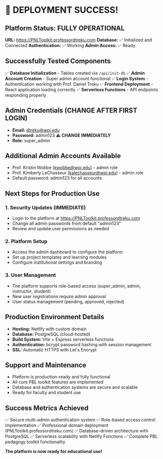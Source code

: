 # 🎉 DEPLOYMENT SUCCESS!

## Platform Status: FULLY OPERATIONAL

**URL:** https://PNLToolkit.professordtreku.com
**Database:** ✅ Initialized and Connected
**Authentication:** ✅ Working
**Admin Access:** ✅ Ready

## Successfully Tested Components

✅ **Database Initialization** - Tables created via `/api/init-db`
✅ **Admin Account Creation** - Super admin account functional
✅ **Login System** - Authentication working with Prof. Daniel Treku
✅ **Frontend Deployment** - React application loading correctly
✅ **Serverless Functions** - API endpoints responding properly

## Admin Credentials (CHANGE AFTER FIRST LOGIN)

- **Email:** dtreku@wpi.edu
- **Password:** admin123 ⚠️ **CHANGE IMMEDIATELY**
- **Role:** super_admin

## Additional Admin Accounts Available

- Prof. Kristin Wobbe (kwobbe@wpi.edu) - admin role
- Prof. Kimberly LeChasseur (kalechasseur@wpi.edu) - admin role
- Default password: admin123 for all accounts

## Next Steps for Production Use

### 1. Security Updates (IMMEDIATE)
- Login to the platform at https://PNLToolkit.professordtreku.com
- Change all admin passwords from default "admin123"
- Review and update user permissions as needed

### 2. Platform Setup
- Access the admin dashboard to configure the platform
- Set up project templates and learning modules
- Configure institutional settings and branding

### 3. User Management
- The platform supports role-based access (super_admin, admin, instructor, student)
- New user registrations require admin approval
- User status management (pending, approved, rejected)

## Production Environment Details

- **Hosting:** Netlify with custom domain
- **Database:** PostgreSQL (cloud-hosted)
- **Build System:** Vite + Express serverless functions
- **Authentication:** bcrypt password hashing with session management
- **SSL:** Automatic HTTPS with Let's Encrypt

## Support and Maintenance

- Platform is production-ready and fully functional
- All core PBL toolkit features are implemented
- Database and authentication systems are secure and scalable
- Ready for faculty and student use

## Success Metrics Achieved

✅ Secure multi-admin authentication system
✅ Role-based access control implementation
✅ Professional domain deployment (PNLToolkit.professordtreku.com)
✅ Database-driven architecture with PostgreSQL
✅ Serverless scalability with Netlify Functions
✅ Complete PBL pedagogy toolkit functionality

**The platform is now ready for educational use!**